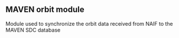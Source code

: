 ## MAVEN orbit module

Module used to synchronize the orbit data received from NAIF to the
MAVEN SDC database
